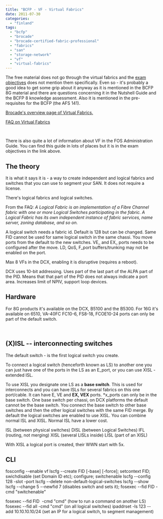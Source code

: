 ```yaml
---
title: "BCFP - VF - Virtual Fabrics"
date: 2011-07-30
categories: 
  - "finland"
tags: 
  - "bcfp"
  - "brocade"
  - "brocade-certified-fabric-professional"
  - "fabrics"
  - "san"
  - "storage-network"
  - "vf"
  - "virtual-fabrics"
---
```


The free material does not go through the virtual fabrics and the [exam objectives](http://community.brocade.com/docs/DOC-2041 "bcfp 16g exam objectives") does not mention them specifically. Even so - it's probably a good idea to get some grip about it anyway as it is mentioned in the BCFP 8G material and there are questions concerning it in the Nutshell Guide and the BCFP 8 knowledge assessment. Also it is mentioned in the pre-requisites for the BCFP (the AFS 141).

[Brocade's overview page of Virtual Fabrics](http://www.brocade.com/solutions-technology/technology/platforms/fabric-os/virtual_fabrics.page "overview")[.](http://www.brocade.com/solutions-technology/technology/platforms/fabric-os/virtual_fabrics.page "overview")

 [FAQ on Virtual Fabrics](http://www.brocade.com/downloads/documents/faqs/FOS6%202_Virtual%20Fabrics%20FAQ%201-9-2009%20Final.pdf "faq")

 

There is also quite a lot of information about VF in the FOS Administration Guide. You can find this guide in lots of places but it is in the exam objectives in the link above.

## The theory

It is what it says it is - a way to create independent and logical fabrics and switches that you can use to segment your SAN. It does not require a license.

There's logical fabrics and logical switches.

From the FAQ: _A Logical Fabric is an implementation of a Fibre Channel fabric with one or more Logical_ _Switches participating in the fabric. A Logical Fabric has its own independent instance of_ _fabric services, name server, zoning database, and so on._

A logical switch needs a fabric id. Default is 128 but can be changed. Same FID cannot be used for same logical switch in the same chassi. You move ports from the default to the new switches. VE\_ and EX\_ ports needs to be configured after the move. LD, QoS, F\_port buffers/trunking may not be enabled on the port.

Max 8 VFs in the DCX, enabling it is disruptive (requires a reboot).

DCX uses 10-bit addressing. Uses part of the last part of the ALPA part of the PID. Means that that part of the PID does not always indicate a port area. Increases limit of NPIV, support loop devices.

## Hardware

For 8G products it's available on the DCX, B5100 and the B5300. For 16G it's available on 6510, VA-40FC FC10-6, FS8-18, FCOE10-24 ports can only be part of the default switch.

 

## (X)ISL -- interconnecting switches

The default switch - is the first logical switch you create.

To connect a logical switch (henceforth known as LS) to another one you can just have one of the ports in the LS as an E\_port, or you can use XISL - extended ISL.

To use XISL you designate one LS as a **base switch**. This is used for interconnects and you can have ISLs for several fabrics on this one port/cable. It can have E, VE and **EX, VEX** ports. \*x\_ports can only be in the base switch. One base switch per chassi, on DCX platforms the default cannot be the base switch. You connect the base switch to other base switches and then the other logical switches with the same FID merge. By default the logical switches are enabled to use XISL. You can combine normal ISL and XISL. Normal ISL have a lower cost.

ISL (between physical switches) DISL (between Logical Switches) IFL (routing, not merging) XISL (several LISLs inside) LISL (part of an XISL)

With XISL a logical port is created, their WWN start with 5x.

## CLI

fosconfig --enable vf lscfg --create FID \[-base\] \[-force\]; setcontext FID; swichdisable (set Domain ID etc); configure; switchenable lscfg --config 128 -slot <slot> -port <port> lscfg --delete non-default-logical-switches lscfg --show lscfg --change 5 --newfid 7 (disables switch and sets it); fosexec --fid FID -cmd "switchenable"

fosexec --fid FID  -cmd "cmd" (how to run a command on another LS) fosexec --fid all -cmd "cmd" (on all logical switches) ipaddrset -ls 123 --add 10.10.10.10/24 (set an IP for a logical switch, to segment management)
